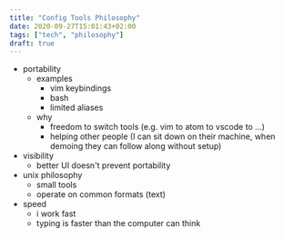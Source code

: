```yaml
---
title: "Config Tools Philosophy"
date: 2020-09-27T15:01:43+02:00
tags: ["tech", "philosophy"]
draft: true
---
```


- portability
   - examples
	   - vim keybindings
	   - bash
	   - limited aliases
   - why
       - freedom to switch tools (e.g. vim to atom to vscode to ...)
	   - helping other people (I can sit down on their machine, when demoing they can follow along without setup)
- visibility
   - better UI doesn't prevent portability
- unix philosophy
   - small tools
   - operate on common formats (text)
- speed
   - i work fast
   - typing is faster than the computer can think
